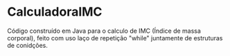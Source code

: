 # CalculadoraIMC
 Código construído em Java para o calculo de IMC (Índice de massa corporal), feito com uso laço de repetição "while" juntamente de estruturas de conidções.
